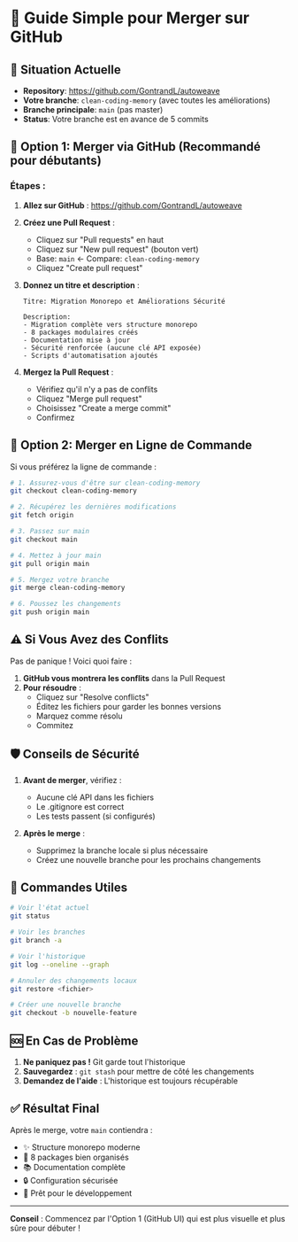 # 🔀 Guide Simple pour Merger sur GitHub

## 📍 Situation Actuelle
- **Repository**: https://github.com/GontrandL/autoweave
- **Votre branche**: `clean-coding-memory` (avec toutes les améliorations)
- **Branche principale**: `main` (pas master)
- **Status**: Votre branche est en avance de 5 commits

## 🎯 Option 1: Merger via GitHub (Recommandé pour débutants)

### Étapes :
1. **Allez sur GitHub** : https://github.com/GontrandL/autoweave

2. **Créez une Pull Request** :
   - Cliquez sur "Pull requests" en haut
   - Cliquez sur "New pull request" (bouton vert)
   - Base: `main` ← Compare: `clean-coding-memory`
   - Cliquez "Create pull request"

3. **Donnez un titre et description** :
   ```
   Titre: Migration Monorepo et Améliorations Sécurité
   
   Description:
   - Migration complète vers structure monorepo
   - 8 packages modulaires créés
   - Documentation mise à jour
   - Sécurité renforcée (aucune clé API exposée)
   - Scripts d'automatisation ajoutés
   ```

4. **Mergez la Pull Request** :
   - Vérifiez qu'il n'y a pas de conflits
   - Cliquez "Merge pull request"
   - Choisissez "Create a merge commit"
   - Confirmez

## 🎯 Option 2: Merger en Ligne de Commande

Si vous préférez la ligne de commande :

```bash
# 1. Assurez-vous d'être sur clean-coding-memory
git checkout clean-coding-memory

# 2. Récupérez les dernières modifications
git fetch origin

# 3. Passez sur main
git checkout main

# 4. Mettez à jour main
git pull origin main

# 5. Mergez votre branche
git merge clean-coding-memory

# 6. Poussez les changements
git push origin main
```

## ⚠️ Si Vous Avez des Conflits

Pas de panique ! Voici quoi faire :

1. **GitHub vous montrera les conflits** dans la Pull Request
2. **Pour résoudre** :
   - Cliquez sur "Resolve conflicts"
   - Éditez les fichiers pour garder les bonnes versions
   - Marquez comme résolu
   - Commitez

## 🛡️ Conseils de Sécurité

1. **Avant de merger**, vérifiez :
   - Aucune clé API dans les fichiers
   - Le .gitignore est correct
   - Les tests passent (si configurés)

2. **Après le merge** :
   - Supprimez la branche locale si plus nécessaire
   - Créez une nouvelle branche pour les prochains changements

## 📝 Commandes Utiles

```bash
# Voir l'état actuel
git status

# Voir les branches
git branch -a

# Voir l'historique
git log --oneline --graph

# Annuler des changements locaux
git restore <fichier>

# Créer une nouvelle branche
git checkout -b nouvelle-feature
```

## 🆘 En Cas de Problème

1. **Ne paniquez pas !** Git garde tout l'historique
2. **Sauvegardez** : `git stash` pour mettre de côté les changements
3. **Demandez de l'aide** : L'historique est toujours récupérable

## ✅ Résultat Final

Après le merge, votre `main` contiendra :
- ✨ Structure monorepo moderne
- 📁 8 packages bien organisés
- 📚 Documentation complète
- 🔒 Configuration sécurisée
- 🚀 Prêt pour le développement

---

**Conseil** : Commencez par l'Option 1 (GitHub UI) qui est plus visuelle et plus sûre pour débuter !